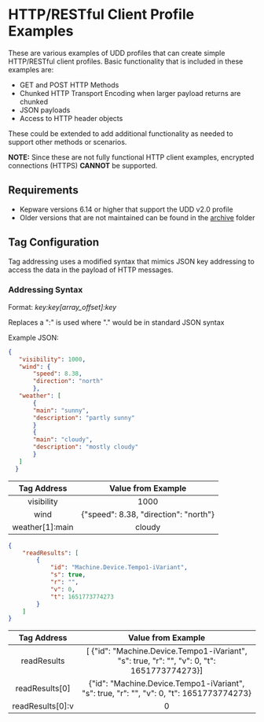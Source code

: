 # HTTP/RESTful Client Profile Examples

These are various examples of UDD profiles that can create simple HTTP/RESTful client profiles. Basic functionality that is included in these examples are:

- GET and POST HTTP Methods
- Chunked HTTP Transport Encoding when larger payload returns are chunked
- JSON payloads
- Access to HTTP header objects

These could be extended to add additional functionality as needed to support other methods or scenarios.

**NOTE:** Since these are not fully functional HTTP client examples, encrypted connections (HTTPS) **CANNOT** be supported.

## Requirements

- Kepware versions 6.14 or higher that support the UDD v2.0 profile
- Older versions that are not maintained can be found in the [archive](archive) folder

## Tag Configuration

Tag addressing uses a modified syntax that mimics JSON key addressing to access the data in the payload of HTTP messages.

### Addressing Syntax

Format: *key:key[array_offset]:key*

Replaces a ":" is used where "." would be in standard JSON syntax

Example JSON:

 ```json
 {
    "visibility": 1000,
    "wind": {
        "speed": 8.38,
        "direction": "north" 
        },
    "weather": [
        {
        "main": "sunny",
        "description": "partly sunny"
        }
        {
        "main": "cloudy",
        "description": "mostly cloudy"
        }
    ]
   }
```

|Tag Address|Value from Example|
| :----------:  | :----------:  |
| visibility | 1000 |
| wind | {"speed": 8.38, "direction": "north"} |
| weather[1]:main | cloudy |

```json
{
    "readResults": [
        {
            "id": "Machine.Device.Tempo1-iVariant",
            "s": true,
            "r": "",
            "v": 0,
            "t": 1651773774273
        }
    ]
}
```

|Tag Address|Value from Example|
| :----------:  | :----------:  |
| readResults | [ {"id": "Machine.Device.Tempo1-iVariant", "s": true, "r": "", "v": 0, "t": 1651773774273}] |
| readResults[0] | {"id": "Machine.Device.Tempo1-iVariant", "s": true, "r": "", "v": 0, "t": 1651773774273} |
| readResults[0]:v | 0 |
